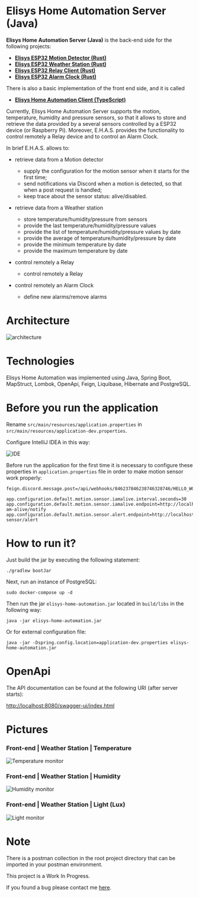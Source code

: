 # Elisys Home Automation Server (Java)

**Elisys Home Automation Server (Java)** is the back-end side
for the following projects:

- [**Elisys ESP32 Motion Detector (Rust)**](https://github.com/goto-eof/esp32-motion-detector-and-server-notifier-rust)
- [**Elisys ESP32 Weather Station (Rust)**](https://github.com/goto-eof/elisys-esp32-weather-station-client-rust)
- [**Elisys ESP32 Relay Client (Rust)**](https://github.com/goto-eof/elisys-esp32-relay-client-rust)
- [**Elisys ESP32 Alarm Clock (Rust)**](https://github.com/goto-eof/elisys-esp32-alarm-clock-rust)

There is also a basic implementation of the front end side, and it is called 
- [**Elisys Home Automation Client (TypeScript)**](https://github.com/goto-eof/elisys-home-automation-client-typescript)

Currently, Elisys Home Automation Server supports the motion, temperature, humidity and pressure sensors, so that it
allows to
store and retrieve the data provided by a several sensors controlled by a ESP32 device (or Raspberry Pi).
Moreover, E.H.A.S. provides the functionality to control remotely a Relay device and to control an Alarm Clock.

In brief E.H.A.S. allows to:

- retrieve data from a Motion detector
    - supply the configuration for the motion sensor when it starts for the first time;
    - send notifications via Discord when a motion is detected, so that when a post request is handled;
    - keep trace about the sensor status:  alive/disabled.

- retrieve data from a Weather station
    - store temperature/humidity/pressure from sensors
    - provide the last temperature/humidity/pressure values
    - provide the list of temperature/humidity/pressure values by date
    - provide the average of temperature/humidity/pressure by date
    - provide the minimum temperature by date
    - provide the maximum temperature by date

- control remotely a Relay
    - control remotely a Relay

- control remotely an Alarm Clock
    - define new alarms/remove alarms

# Architecture
![architecture](images/elisys-architecture.png)


# Technologies

Elisys Home Automation was implemented using Java, Spring Boot, MapStruct, Lombok, OpenApi, Feign, Liquibase, Hibernate
and
PostgreSQL.

# Before you run the application

Rename `src/main/resources/application.properties` in `src/main/resources/application-dev.properties`.

Configure IntelliJ IDEA in this way:

![IDE](images/ide_config.png)

Before run the application for the first time it is necessary to configure these properties in `application.properties`
file in order to make motion sensor work properly:

```
feign.discord.message.post=/api/webhooks/846237846238746328746/HELLO_WORLD

app.configuration.default.motion.sensor.iamalive.interval.seconds=30
app.configuration.default.motion.sensor.iamalive.endpoint=http://localhost:8080/api/v1/i-am-alive/notify
app.configuration.default.motion.sensor.alert.endpoint=http://localhost:8080/api/v1/motion-sensor/alert
```

# How to run it?

Just build the jar by executing the following statement:

```
./gradlew bootJar 
```

Next, run an instance of PostgreSQL:

```
sudo docker-compose up -d
```

Then run the jar `elisys-home-automation.jar` located in `build/libs` in the following way:

```
java -jar elisys-home-automation.jar
```

Or for external configuration file:

```
java -jar -Dspring.config.location=application-dev.properties elisys-home-automation.jar
```

# OpenApi

The API documentation can be found at the following URI (after server starts):

[http://localhost:8080/swagger-ui/index.html](http://localhost:8080/swagger-ui/index.html)

# Pictures
### Front-end | Weather Station | Temperature
![Temperature monitor](images/temperature.png)
### Front-end | Weather Station | Humidity
![Humidity monitor](images/humidity.png)
### Front-end | Weather Station | Light (Lux)
![Light monitor](images/light_lux.png)

# Note

There is a postman collection in the root project directory that can be imported in your postman environment.

This project is a Work In Progress.

If you found a bug please contact me [here](https://andre-i.eu/#contactme).
